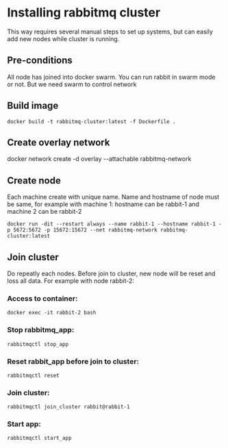 # Installing rabbitmq cluster
This way requires several manual steps to set up systems, but can easily add new nodes while cluster is running.

## Pre-conditions
All node has joined into docker swarm.
You can run rabbit in swarm mode or not. But we need swarm to control network

## Build image
```
docker build -t rabbitmq-cluster:latest -f Dockerfile .
```
## Create overlay network
docker network create -d overlay --attachable rabbitmq-network

## Create node
Each machine create with unique name. 
Name and hostname of node must be same, for example with machine 1: hostname can be rabbit-1 and machine 2 can be rabbit-2
```
docker run -dit --restart always --name rabbit-1 --hostname rabbit-1 -p 5672:5672 -p 15672:15672 --net rabbitmq-network rabbitmq-cluster:latest
```
## Join cluster
Do repeatly each nodes. Before join to cluster, new node will be reset and loss all data.
For example with node rabbit-2:

### Access to container:
```
docker exec -it rabbit-2 bash
```
### Stop rabbitmq_app:
```
rabbitmqctl stop_app
```
### Reset rabbit_app before join to cluster:
```
rabbitmqctl reset
```
### Join cluster:
```
rabbitmqctl join_cluster rabbit@rabbit-1
```
### Start app:
```
rabbitmqctl start_app
```

